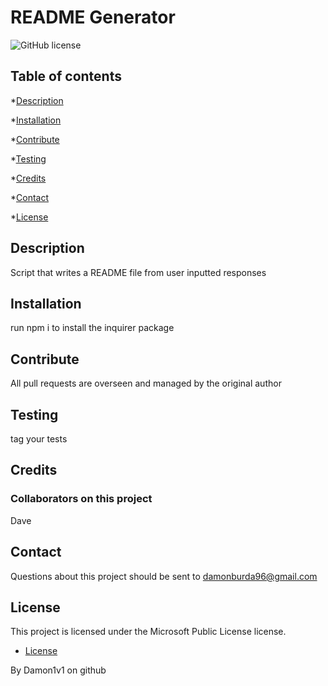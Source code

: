 [comment]: <> (SAMPLE README FILE MADE FROM SCRIPT)

# README Generator
  ![GitHub license](https://img.shields.io/badge/license-MicrosoftPublicLicense-blue.svg)

## Table of contents

*[Description](#Description)

*[Installation](#Installation)

*[Contribute](#Contribute)

*[Testing](#Testing)

*[Credits](#Credits)

*[Contact](#Contact)

*[License](#License)


## Description
Script that writes a README file from user inputted responses

## Installation 
run npm i to install the inquirer package

## Contribute
All pull requests are overseen and managed by the original author

## Testing
tag your tests

## Credits
### Collaborators on this project
Dave

## Contact
Questions about this project should be sent to damonburda96@gmail.com

## License

This project is licensed under the Microsoft Public License license.

* [License](#license)





By Damon1v1 on github
